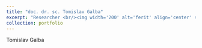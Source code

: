 ```yaml
---
title: "doc. dr. sc. Tomislav Galba"
excerpt: "Researcher <br/><img width='200' alt='ferit' align='center' src='/images/cv_galba_tomislav.jpg'>"
collection: portfolio
---
```


Tomislav Galba
